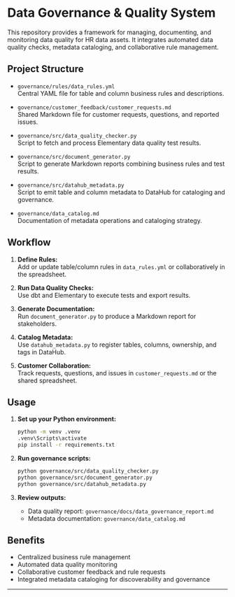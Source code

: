 # Data Governance & Quality System

This repository provides a framework for managing, documenting, and monitoring data quality for HR data assets. It integrates automated data quality checks, metadata cataloging, and collaborative rule management.

## Project Structure

- `governance/rules/data_rules.yml`  
  Central YAML file for table and column business rules and descriptions.

- `governance/customer_feedback/customer_requests.md`  
  Shared Markdown file for customer requests, questions, and reported issues.

- `governance/src/data_quality_checker.py`  
  Script to fetch and process Elementary data quality test results.

- `governance/src/document_generator.py`  
  Script to generate Markdown reports combining business rules and test results.

- `governance/src/datahub_metadata.py`  
  Script to emit table and column metadata to DataHub for cataloging and governance.

- `governance/data_catalog.md`  
  Documentation of metadata operations and cataloging strategy.

## Workflow

1. **Define Rules:**  
   Add or update table/column rules in `data_rules.yml` or collaboratively in the spreadsheet.

2. **Run Data Quality Checks:**  
   Use dbt and Elementary to execute tests and export results.

3. **Generate Documentation:**  
   Run `document_generator.py` to produce a Markdown report for stakeholders.

4. **Catalog Metadata:**  
   Use `datahub_metadata.py` to register tables, columns, ownership, and tags in DataHub.

5. **Customer Collaboration:**  
   Track requests, questions, and issues in `customer_requests.md` or the shared spreadsheet.

## Usage

1. **Set up your Python environment:**
   ```sh
   python -m venv .venv
   .venv\Scripts\activate
   pip install -r requirements.txt
   ```

2. **Run governance scripts:**
   ```sh
   python governance/src/data_quality_checker.py
   python governance/src/document_generator.py
   python governance/src/datahub_metadata.py
   ```

3. **Review outputs:**
   - Data quality report: `governance/docs/data_governance_report.md`
   - Metadata documentation: `governance/data_catalog.md`

## Benefits

- Centralized business rule management
- Automated data quality monitoring
- Collaborative customer feedback and rule requests
- Integrated metadata cataloging for discoverability and governance

---
